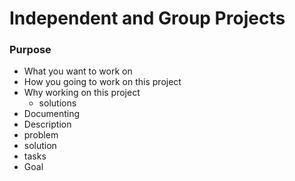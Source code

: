 # Independent and Group Projects
### Purpose
- What you want to work on
- How you going to work on this project
- Why working on this project
  - solutions
- Documenting
- Description
 - problem
 - solution
 - tasks
- Goal
